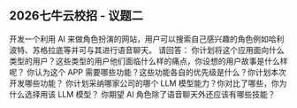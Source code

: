 ## 2026七牛云校招 - 议题二

开发一个利用 AI 来做角色扮演的网站，用户可以搜索自己感兴趣的角色例如哈利波特、苏格拉底等并可与其进行语音聊天。
请回答：
你计划将这个应用面向什么类型的用户？这些类型的用户他们面临什么样的痛点，你设想的用户故事是什么样呢？
你认为这个 APP 需要哪些功能？这些功能各自的优先级是什么？你计划本次开发哪些功能？
你计划采纳哪家公司的哪个 LLM 模型能力？你对比了哪些，你为什么选择用该 LLM 模型？
你期望 AI 角色除了语音聊天外还应该有哪些技能？